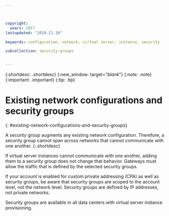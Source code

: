 ```yaml
---



copyright:
  years: 2017
lastupdated: "2018-11-10"

keywords: configuration, network, virtual server, instance, security

subcollection: security-groups


---
```


{:shortdesc: .shortdesc}
{:new_window: target="_blank_"}
{:note: .note}
{:important: .important}
{:tip: .tip}

# Existing network configurations and security groups
{: #existing-network-configurations-and-security-groups}

A security group augments any existing network configuration. Therefore, a security group cannot span across networks that cannot communicate with one another.
{: shortdesc}

If virtual server instances cannot communicate with one another, adding them to a security group does not change that behavior. Gateways must allow the traffic that is defined by the selected security groups.

If your account is enabled for custom private addressing (CPA) as well as security groups, be aware that security groups are scoped to the account level, not the network level. Security groups are defined by IP addresses, not private networks.

Security groups are available in all data centers with virtual server instance provisioning.
